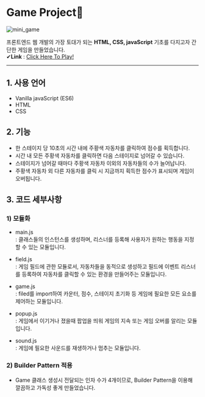 # Game Project🚗         

![mini_game](https://user-images.githubusercontent.com/67622600/125058002-c65bc380-e0e4-11eb-8c19-47eaf534e9d7.gif)


프론트엔드 웹 개발의 가장 토대가 되는 **HTML, CSS, javaScript** 기초를 다지고자 간단한 게임을 만들었습니다.    
 ✔**Link** : [Click Here To Play!](https://youjindev.github.io/game_project/)

* * *

## 1. 사용 언어
- Vanilla javaScript (ES6)
- HTML
- CSS
 
## 2. 기능
- 한 스테이지 당 10초의 시간 내에 주황색 자동차를 클릭하여 점수를 획득합니다.
- 시간 내 모든 주황색 자동차를 클릭하면 다음 스테이지로 넘어갈 수 있습니다.
- 스테이지가 넘어갈 때마다 주황색 자동차 이외의 자동차들의 수가 늘어납니다.
- 주황색 자동차 외 다른 자동차를 클릭 시 지금까지 획득한 점수가 표시되며 게임이 오버됩니다.

## 3. 코드 세부사항
### 1) 모듈화  
- main.js   
: 클래스들의 인스턴스를 생성하며, 리스너를 등록해 사용자가 원하는 행동을 지정할 수 있는 모듈입니다.

- field.js   
: 게임 필드에 관한 모듈로서, 자동차들을 동적으로 생성하고 필드에 이벤트 리스너를 등록하여 자동차를 클릭할 수 있는 환경을 만들어주는 모듈입니다.    

- game.js    
: filed를 import하여 카운터, 점수, 스테이지 초기화 등 게임에 필요한 모든 요소를 제어하는 모듈입니다.      

- popup.js    
: 게임에서 이기거나 졌을때 팝업을 띄워 게임의 지속 또는 게임 오버를 알리는 모듈입니다.     

- sound.js    
: 게임에 필요한 사운드를 재생하거나 멈추는 모듈입니다.    

    
### 2) Builder Pattern 적용
- Game 클래스 생성시 전달되는 인자 수가 4개이므로, Builder Pattern을 이용해 깔끔하고 가독성 좋게 만들었습니다.
